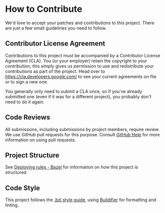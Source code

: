 # How to Contribute

We'd love to accept your patches and contributions to this project. There are
just a few small guidelines you need to follow.

## Contributor License Agreement

Contributions to this project must be accompanied by a Contributor License
Agreement (CLA). You (or your employer) retain the copyright to your
contribution; this simply gives us permission to use and redistribute your
contributions as part of the project. Head over to
<https://cla.developers.google.com/> to see your current agreements on file or
to sign a new one.

You generally only need to submit a CLA once, so if you've already submitted one
(even if it was for a different project), you probably don't need to do it
again.

## Code Reviews

All submissions, including submissions by project members, require review. We
use GitHub pull requests for this purpose. Consult
[GitHub Help](https://help.github.com/articles/about-pull-requests/) for more
information on using pull requests.

## Project Structure

See
[Deploying rules - Bazel](https://docs.bazel.build/versions/master/skylark/deploying.html)
for information on how this project is structured.

## Code Style

This project follows the
[.bzl style guide](https://docs.bazel.build/versions/master/skylark/bzl-style.html),
using
[Buildifier](https://github.com/bazelbuild/buildtools/tree/master/buildifier)
for formatting and linting.
